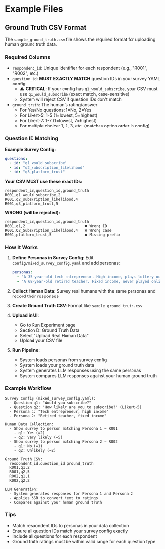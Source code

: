 # Example Files

## Ground Truth CSV Format

The `sample_ground_truth.csv` file shows the required format for uploading human ground truth data.

### Required Columns

- `respondent_id`: Unique identifier for each respondent (e.g., "R001", "R002", etc.)
- `question_id`: **MUST EXACTLY MATCH** question IDs in your survey YAML config
  - ⚠️ **CRITICAL**: If your config has `q1_would_subscribe`, your CSV must use `q1_would_subscribe` (exact match, case-sensitive)
  - System will reject CSV if question IDs don't match
- `ground_truth`: The human's rating/answer
  - For Yes/No questions: 1=No, 2=Yes
  - For Likert-5: 1-5 (1=lowest, 5=highest)
  - For Likert-7: 1-7 (1=lowest, 7=highest)
  - For multiple choice: 1, 2, 3, etc. (matches option order in config)

### Question ID Matching

**Example Survey Config:**
```yaml
questions:
  - id: "q1_would_subscribe"
  - id: "q2_subscription_likelihood"
  - id: "q3_platform_trust"
```

**Your CSV MUST use these exact IDs:**
```csv
respondent_id,question_id,ground_truth
R001,q1_would_subscribe,2
R001,q2_subscription_likelihood,4
R001,q3_platform_trust,5
```

**WRONG (will be rejected):**
```csv
respondent_id,question_id,ground_truth
R001,q1,2                           ❌ Wrong ID
R001,Q2_Subscription_Likelihood,4   ❌ Wrong case
R001,platform_trust,5               ❌ Missing prefix
```

### How It Works

1. **Define Personas in Survey Config**: Edit `config/mixed_survey_config.yaml` and add personas:
   ```yaml
   personas:
     - "A 35-year-old tech entrepreneur. High income, plays lottery occasionally."
     - "A 68-year-old retired teacher. Fixed income, never played online lottery."
   ```

2. **Collect Human Data**: Survey real humans with the same personas and record their responses

3. **Create Ground Truth CSV**: Format like `sample_ground_truth.csv`

4. **Upload in UI**:
   - Go to Run Experiment page
   - Section D: Ground Truth Data
   - Select "Upload Real Human Data"
   - Upload your CSV file

5. **Run Pipeline**:
   - System loads personas from survey config
   - System loads your ground truth data
   - System generates LLM responses using the same personas
   - System compares LLM responses against your human ground truth

### Example Workflow

```
Survey Config (mixed_survey_config.yaml):
  - Question q1: "Would you subscribe?"
  - Question q2: "How likely are you to subscribe?" (Likert-5)
  - Persona 1: "Tech entrepreneur, high income"
  - Persona 2: "Retired teacher, fixed income"

Human Data Collection:
  - Show survey to person matching Persona 1 → R001
    - q1: Yes (=2)
    - q2: Very likely (=5)
  - Show survey to person matching Persona 2 → R002
    - q1: No (=1)
    - q2: Unlikely (=2)

Ground Truth CSV:
  respondent_id,question_id,ground_truth
  R001,q1,2
  R001,q2,5
  R002,q1,1
  R002,q2,2

LLM Generation:
  - System generates responses for Persona 1 and Persona 2
  - Applies SSR to convert text to ratings
  - Compares against your human ground truth
```

### Tips

- Match respondent IDs to personas in your data collection
- Ensure all question IDs match your survey config exactly
- Include all questions for each respondent
- Ground truth ratings must be within valid range for each question type
